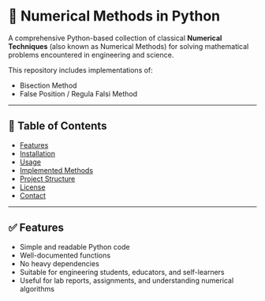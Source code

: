 # 🧮 Numerical Methods in Python

A comprehensive Python-based collection of classical **Numerical Techniques** (also known as Numerical Methods) for solving mathematical problems encountered in engineering and science.

This repository includes implementations of:
-   Bisection Method
-   False Position / Regula Falsi Method 

---

## 📌 Table of Contents

- [Features](#features)
- [Installation](#installation)
- [Usage](#usage)
- [Implemented Methods](#implemented-methods)
- [Project Structure](#project-structure)
- [License](#license)
- [Contact](#contact)

---

## ✅ Features

- Simple and readable Python code
- Well-documented functions
- No heavy dependencies
- Suitable for engineering students, educators, and self-learners
- Useful for lab reports, assignments, and understanding numerical algorithms

